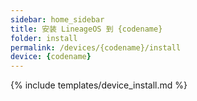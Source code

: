 ```yaml
---
sidebar: home_sidebar
title: 安装 LineageOS 到 {codename}
folder: install
permalink: /devices/{codename}/install
device: {codename}
---
```

{% include templates/device_install.md %}
